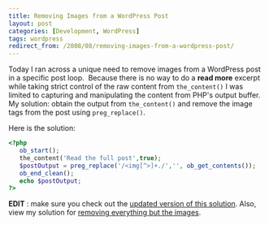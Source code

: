 ```yaml
---
title: Removing Images from a WordPress Post
layout: post
categories: [Development, WordPress]
tags: wordpress
redirect_from: /2008/08/removing-images-from-a-wordpress-post/
---
```


Today I ran across a unique need to remove images from a WordPress post in a specific post loop.  Because there is no way to do a **read more** excerpt while taking strict control of the raw content from `the_content()` I was limited to capturing and manipulating the content from PHP&#39;s output buffer.  My solution&#58; obtain the output from `the_content()` and remove the image tags from the post using `preg_replace()`.

Here is the solution&#58;
```php
<?php
   ob_start();
   the_content('Read the full post',true);
   $postOutput = preg_replace('/<img[^>]+./','', ob_get_contents());
   ob_end_clean();
   echo $postOutput;
?>
```

**EDIT** &#58; make sure you check out the [updated version of this solution](http://chrisschuld.com/2009/04/removing-images-in-a-wordpress-post-revisited).  Also, view my solution for [removing everything but the images](http://chrisschuld.com/2009/11/removing-everything-but-images-in-a-wordpress-post).